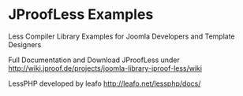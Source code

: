 # JProofLess Examples
Less Compiler Library Examples for Joomla Developers and Template Designers 

Full Documentation and Download JProofLess under http://wiki.jproof.de/projects/joomla-library-jproof-less/wiki

LessPHP developed by leafo
http://leafo.net/lessphp/docs/
